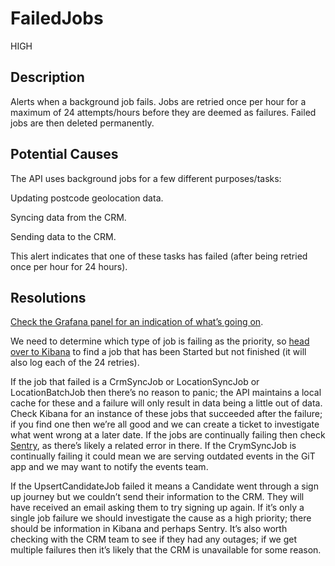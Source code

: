 # FailedJobs 

HIGH
 
## Description

Alerts when a background job fails. Jobs are retried once per hour for a maximum of 24 attempts/hours before they are deemed as failures. Failed jobs are then deleted permanently. 

## Potential Causes

The API uses background jobs for a few different purposes/tasks:

Updating postcode geolocation data.

Syncing data from the CRM.

Sending data to the CRM.

This alert indicates that one of these tasks has failed (after being retried once per hour for 24 hours).

## Resolutions

[Check the Grafana panel for an indication of what’s going on](https://grafana-prod-get-into-teaching.london.cloudapps.digital/d/28EURzZGz/get-into-teaching-api?viewPanel=2&orgId=1&var-App=get-into-teaching-api-prod).

We need to determine which type of job is failing as the priority, so [head over to Kibana](https://kibana.logit.io/app/kibana#/discover?_g=()&_a=(columns:!(message),filters:!(),index:'8ac115c0-aac1-11e8-88ea-0383c11b333a',interval:auto,query:(language:kuery,query:'%22get-into-teaching-api-prod%22%20AND%20%22Started%22'),sort:!())) to find a job that has been Started but not finished (it will also log each of the 24 retries).

If the job that failed is a CrmSyncJob or LocationSyncJob or LocationBatchJob then there’s no reason to panic; the API maintains a local cache for these and a failure will only result in data being a little out of data. Check Kibana for an instance of these jobs that succeeded after the failure; if you find one then we’re all good and we can create a ticket to investigate what went wrong at a later date. If the jobs are continually failing then check [Sentry](https://sentry.io/organizations/dfe-bat/issues/?project=5276954), as there’s likely a related error in there. If the CrymSyncJob is continually failing it could mean we are serving outdated events in the GiT app and we may want to notify the events team.

If the UpsertCandidateJob failed it means a Candidate went through a sign up journey but we couldn’t send their information to the CRM. They will have received an email asking them to try signing up again. If it’s only a single job failure we should investigate the cause as a high priority; there should be information in Kibana and perhaps Sentry. It’s also worth checking with the CRM team to see if they had any outages; if we get multiple failures then it’s likely that the CRM is unavailable for some reason.
